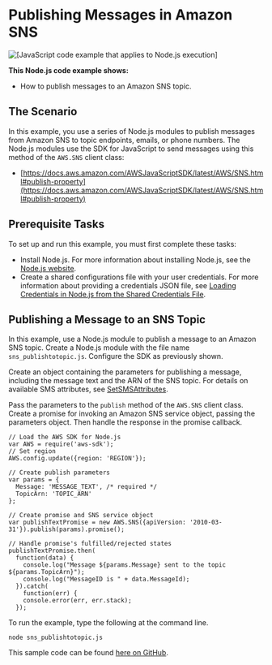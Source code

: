 # Publishing Messages in Amazon SNS<a name="sns-examples-publishing-messages"></a>

![\[JavaScript code example that applies to Node.js execution\]](http://docs.aws.amazon.com/sdk-for-javascript/v2/developer-guide/images/nodeicon.png)

**This Node\.js code example shows:**
+ How to publish messages to an Amazon SNS topic\.

## The Scenario<a name="sns-examples-publishing-messages-scenario"></a>

In this example, you use a series of Node\.js modules to publish messages from Amazon SNS to topic endpoints, emails, or phone numbers\. The Node\.js modules use the SDK for JavaScript to send messages using this method of the `AWS.SNS` client class:
+ [https://docs.aws.amazon.com/AWSJavaScriptSDK/latest/AWS/SNS.html#publish-property](https://docs.aws.amazon.com/AWSJavaScriptSDK/latest/AWS/SNS.html#publish-property)

## Prerequisite Tasks<a name="sns-examples-publishing-messages-prerequisites"></a>

To set up and run this example, you must first complete these tasks:
+ Install Node\.js\. For more information about installing Node\.js, see the [Node\.js website](http://nodejs.org)\.
+ Create a shared configurations file with your user credentials\. For more information about providing a credentials JSON file, see [Loading Credentials in Node\.js from the Shared Credentials File](loading-node-credentials-shared.md)\.

## Publishing a Message to an SNS Topic<a name="sns-examples-publishing-text-messages"></a>

In this example, use a Node\.js module to publish a message to an Amazon SNS topic\. Create a Node\.js module with the file name `sns_publishtotopic.js`\. Configure the SDK as previously shown\.

Create an object containing the parameters for publishing a message, including the message text and the ARN of the SNS topic\. For details on available SMS attributes, see [SetSMSAttributes](https://docs.aws.amazon.com/AWSJavaScriptSDK/latest/AWS/SNS.html#setSMSAttributes-property)\.

Pass the parameters to the `publish` method of the `AWS.SNS` client class\. Create a promise for invoking an Amazon SNS service object, passing the parameters object\. Then handle the response in the promise callback\. 

```
// Load the AWS SDK for Node.js
var AWS = require('aws-sdk');
// Set region
AWS.config.update({region: 'REGION'});

// Create publish parameters
var params = {
  Message: 'MESSAGE_TEXT', /* required */
  TopicArn: 'TOPIC_ARN'
};

// Create promise and SNS service object
var publishTextPromise = new AWS.SNS({apiVersion: '2010-03-31'}).publish(params).promise();

// Handle promise's fulfilled/rejected states
publishTextPromise.then(
  function(data) {
    console.log("Message ${params.Message} sent to the topic ${params.TopicArn}");
    console.log("MessageID is " + data.MessageId);
  }).catch(
    function(err) {
    console.error(err, err.stack);
  });
```

To run the example, type the following at the command line\.

```
node sns_publishtotopic.js
```

This sample code can be found [here on GitHub](https://github.com/awsdocs/aws-doc-sdk-examples/blob/master/javascript/example_code/sns/sns_publishtotopic.js)\.
